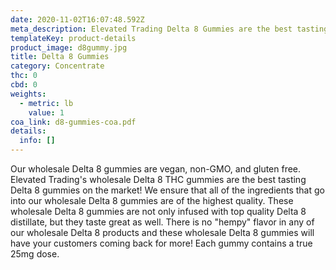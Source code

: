 ```yaml
---
date: 2020-11-02T16:07:48.592Z
meta_description: Elevated Trading Delta 8 Gummies are the best tasting D8 gummies on the market!
templateKey: product-details
product_image: d8gummy.jpg
title: Delta 8 Gummies
category: Concentrate
thc: 0
cbd: 0
weights:
  - metric: lb
    value: 1
coa_link: d8-gummies-coa.pdf
details:
  info: []
---
```

Our wholesale Delta 8 gummies are vegan, non-GMO, and gluten free.
Elevated Trading's wholesale Delta 8 THC gummies are the best tasting Delta
8 gummies on the market! We ensure that all of the ingredients that go into
our wholesale Delta 8 gummies are of the highest quality. These wholesale
Delta 8 gummies are not only infused with top quality Delta 8 distillate,
but they taste great as well. There is no "hempy" flavor in any of our
wholesale Delta 8 products and these wholesale Delta 8 gummies will have
your customers coming back for more! Each gummy contains a true 25mg dose.